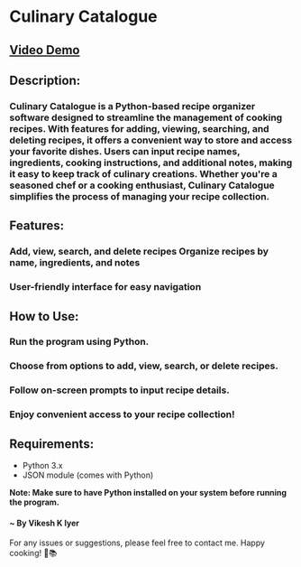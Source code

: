﻿# **Culinary Catalogue**
## [Video Demo](https://youtu.be/87ZzreLnWfo)
## **Description:** 
### Culinary Catalogue is a Python-based recipe organizer software designed to streamline the management of cooking recipes. With features for adding, viewing, searching, and deleting recipes, it offers a convenient way to store and access your favorite dishes. Users can input recipe names, ingredients, cooking instructions, and additional notes, making it easy to keep track of culinary creations. Whether you're a seasoned chef or a cooking enthusiast, Culinary Catalogue simplifies the process of managing your recipe collection.

## **Features:**
### Add, view, search, and delete recipes Organize recipes by name, ingredients, and notes
### User-friendly interface for easy navigation
## **How to Use:**
### Run the program using Python.
### Choose from options to add, view, search, or delete recipes.
### Follow on-screen prompts to input recipe details.
### Enjoy convenient access to your recipe collection!
## **Requirements:**

* Python 3.x
* JSON module (comes with Python)

**Note: Make sure to have Python installed on your system before running the program.**

#### ~ By Vikesh K Iyer
For any issues or suggestions, please feel free to contact me. Happy cooking! 🍳📚
